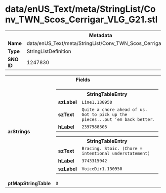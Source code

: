 <h1>data/enUS_Text/meta/StringList/Conv_TWN_Scos_Cerrigar_VLG_G21.stl</h1><table><tr><th colspan="100%">Metadata</th></tr><tr><td><b>Name</b></td><td>data/enUS_Text/meta/StringList/Conv_TWN_Scos_Cerrigar_VLG_G21.stl</td></tr><tr><td><b>Type</b></td><td>StringListDefinition</td></tr><tr><td><b>SNO ID</b></td><td>1247830</td></tr></table>

<table><tr><th colspan="100%">Fields</th></tr><tr><td><b>arStrings</b></td><td><table><tr><th colspan="100%">StringTableEntry</th></tr><tr><td><b>szLabel</b></td><td><code>Line1.130950</code></td></tr><tr><td><b>szText</b></td><td><code>Quite a chore ahead of us. Got to pick up the pieces...put ‘em back better.</code></td></tr><tr><td><b>hLabel</b></td><td><code>2397588505</code></td></tr></table>


<table><tr><th colspan="100%">StringTableEntry</th></tr><tr><td><b>szText</b></td><td><code>Bracing. Stoic. (Chore = intentional understatement)</code></td></tr><tr><td><b>hLabel</b></td><td><code>3743315942</code></td></tr><tr><td><b>szLabel</b></td><td><code>VoiceDir1.130950</code></td></tr></table>


</td></tr><tr><td><b>ptMapStringTable</b></td><td><code>0</code></td></tr></table>

